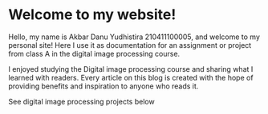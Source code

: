# Welcome to my website!

Hello, my name is Akbar Danu Yudhistira 210411100005, and welcome to my personal site! Here I use it as documentation for an assignment or project from class A in the digital image processing course.

I enjoyed studying the Digital image processing course and sharing what I learned with readers. Every article on this blog is created with the hope of providing benefits and inspiration to anyone who reads it.



See digital image processing projects below

```{tableofcontents}
```
